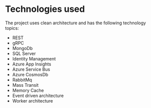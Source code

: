 # Technologies used
The project uses clean architecture and has the following technology topics:
- REST
- gRPC
- MongoDb
- SQL Server
- Identity Management
- Azure App Insights
- Azure Service Bus
- Azure CosmosDb
- RabbitMq
- Mass Transit
- Memory Cache
- Event driven architecture
- Worker architecture